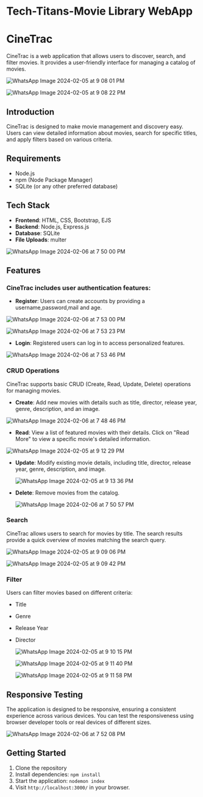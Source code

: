 # Tech-Titans-Movie Library WebApp

# CineTrac

CineTrac is a web application that allows users to discover, search, and filter movies. It provides a user-friendly interface for managing a catalog of movies.

![WhatsApp Image 2024-02-05 at 9 08 01 PM](https://github.com/kiddoGirl/Tech-Titans---Movie-Booking-App/assets/103051896/2a92aa33-9790-4e78-8570-351d3e70783e)

![WhatsApp Image 2024-02-05 at 9 08 22 PM](https://github.com/kiddoGirl/Tech-Titans---Movie-Booking-App/assets/103051896/9630481c-7934-495d-8369-d7a850f12a90)


## Introduction

CineTrac is designed to make movie management and discovery easy. Users can view detailed information about movies, search for specific titles, and apply filters based on various criteria.

## Requirements

- Node.js
- npm (Node Package Manager)
- SQLite (or any other preferred database)

## Tech Stack

- **Frontend**: HTML, CSS, Bootstrap, EJS 
- **Backend**: Node.js, Express.js
- **Database**: SQLite 
- **File Uploads**: multer

![WhatsApp Image 2024-02-06 at 7 50 00 PM](https://github.com/kiddoGirl/Tech-Titans---Movie-Booking-App/assets/103051896/99d07c3b-93c1-435e-90ea-cd3c323f81bd)


## Features

### CineTrac includes user authentication features:

- **Register**: Users can create accounts by providing a username,password,mail and age.

![WhatsApp Image 2024-02-06 at 7 53 00 PM](https://github.com/kiddoGirl/Tech-Titans---Movie-Booking-App/assets/103051896/ff02065d-3835-4fa7-99e2-5e8439fc3045)

![WhatsApp Image 2024-02-06 at 7 53 23 PM](https://github.com/kiddoGirl/Tech-Titans---Movie-Booking-App/assets/103051896/2381c854-4e4b-4b64-b262-47b09aa88654)

- **Login**: Registered users can log in to access personalized features.

![WhatsApp Image 2024-02-06 at 7 53 46 PM](https://github.com/kiddoGirl/Tech-Titans---Movie-Booking-App/assets/103051896/bac1763e-9adf-4fc1-a6b5-4e83d47a9c55)  

### CRUD Operations

CineTrac supports basic CRUD (Create, Read, Update, Delete) operations for managing movies.

- **Create**: Add new movies with details such as title, director, release year, genre, description, and an image.

![WhatsApp Image 2024-02-06 at 7 48 46 PM](https://github.com/kiddoGirl/Tech-Titans---Movie-Booking-App/assets/103051896/3c751df0-c187-4e1e-9b58-6b4cd59df9dc)
  
- **Read**: View a list of featured movies with their details. Click on "Read More" to view a specific movie's detailed information.

![WhatsApp Image 2024-02-05 at 9 12 29 PM](https://github.com/kiddoGirl/Tech-Titans---Movie-Booking-App/assets/103051896/c6455837-3d1f-4d50-bbb3-0f3841ba607a)
  
- **Update**: Modify existing movie details, including title, director, release year, genre, description, and image.

  ![WhatsApp Image 2024-02-05 at 9 13 36 PM](https://github.com/kiddoGirl/Tech-Titans---Movie-Booking-App/assets/103051896/b53b1885-c771-40e1-9d02-4dfd168baa87)

- **Delete**: Remove movies from the catalog.

  ![WhatsApp Image 2024-02-06 at 7 50 57 PM](https://github.com/kiddoGirl/Tech-Titans---Movie-Booking-App/assets/103051896/ae5f8a4b-0c18-4362-8662-faf0560b27c7)


### Search

CineTrac allows users to search for movies by title. The search results provide a quick overview of movies matching the search query.

![WhatsApp Image 2024-02-05 at 9 09 06 PM](https://github.com/kiddoGirl/Tech-Titans---Movie-Booking-App/assets/103051896/051c746a-b936-49c1-919b-322fb5fb6ce3)

![WhatsApp Image 2024-02-05 at 9 09 42 PM](https://github.com/kiddoGirl/Tech-Titans---Movie-Booking-App/assets/103051896/e887cf73-b425-4da6-8c16-1e8863335159)


### Filter

Users can filter movies based on different criteria:

- Title
- Genre
- Release Year
- Director

  ![WhatsApp Image 2024-02-05 at 9 10 15 PM](https://github.com/kiddoGirl/Tech-Titans---Movie-Booking-App/assets/103051896/f0a0b6c7-cc13-4b06-927a-58b04ad7f65a)

  ![WhatsApp Image 2024-02-05 at 9 11 40 PM](https://github.com/kiddoGirl/Tech-Titans---Movie-Booking-App/assets/103051896/79bf1688-a0d2-4b50-be72-436235813d4b)

  ![WhatsApp Image 2024-02-05 at 9 11 58 PM](https://github.com/kiddoGirl/Tech-Titans---Movie-Booking-App/assets/103051896/c27bbafb-f96c-4340-b3d4-ed4b6dbb3fc9)


## Responsive Testing

The application is designed to be responsive, ensuring a consistent experience across various devices. You can test the responsiveness using browser developer tools or real devices of different sizes.

![WhatsApp Image 2024-02-06 at 7 52 08 PM](https://github.com/kiddoGirl/Tech-Titans---Movie-Booking-App/assets/103051896/16461bac-f137-49b5-be9f-4faaf91e81ec)



## Getting Started

1. Clone the repository
2. Install dependencies: `npm install`
3. Start the application: `nodemon index`
4. Visit `http://localhost:3000/` in your browser.

